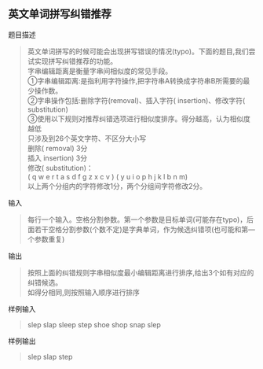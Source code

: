 ## 英文单词拼写纠错推荐
题目描述

> 英文单词拼写的时候可能会出现拼写错误的情况(typo)。下面的题目,我们尝试实现拼写纠错推荐的功能。  
> 字串编辑距离是衡量字串间相似度的常见手段。  
> ①字串编辑距离:是指利用字符操作,把字符串A转换成字符串B所需要的最少操作数。  
> ②字串操作包括:删除字符(removal)、插入字符( insertion)、修改字符( substitution)  
> ③使用以下规则对推荐纠错选项进行相似度排序。得分越高，认为相似度越低  
> 只涉及到26个英文字符、不区分大小写  
> 删除( removal) 3分  
> 插入 insertion) 3分  
> 修改( substitution)：  
> ( q w e r t a s d f g z x c v ) ( y u i o p h j k l b n m)  
> 以上两个分组内的字符修改1分，两个分组间字符修改2分。

输入

> 每行一个输入。空格分割参数。第一个参数是目标单词(可能存在typo)，后面若干空格分割参数(个数不定)是字典单词，作为候选纠错项(也可能和第—个参数重复)

输出

> 按照上面的纠错规则字串相似度最小编辑距离进行排序,给出3个如有对应的纠错候选。  
> 如得分相同,则按照输入顺序进行排序

样例输入

> slep slap sleep step shoe shop snap slep

样例输出

> slep slap step